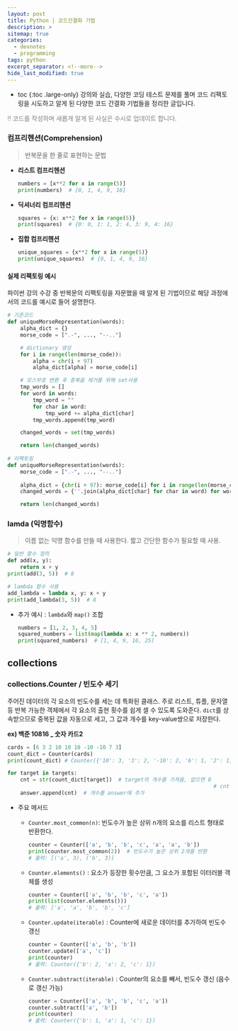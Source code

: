 ```yaml
---
layout: post
title: Python | 코드간결화 기법
description: >
sitemap: true
categories:
  - devnotes
  - programming 
tags: python
excerpt_separator: <!--more-->
hide_last_modified: true
---
```

* toc
{:toc .large-only}
강의와 실습, 다양한 코딩 테스트 문제를 풀며 코드 리팩토링을 시도하고 알게 된 다양한 코드 간결화 기법들을 정리한 글입니다.

<span style="color:gray">‼️ 코드를 작성하며 새롭게 알게 된 사실은 수시로 업데이트 합니다.</span>

<!--more-->

### 컴프리헨션(Comprehension)

> 반복문을 한 줄로 표현하는 문법

* **리스트 컴프리헨션**
  ```python
  numbers = [x**2 for x in range(5)]
  print(numbers)  # [0, 1, 4, 9, 16]
  ```

*  **딕셔너리 컴프리헨션**
    ```python
    squares = {x: x**2 for x in range(5)}
    print(squares)  # {0: 0, 1: 1, 2: 4, 3: 9, 4: 16}
    ```

*  **집합 컴프리헨션**
    ```python
    unique_squares = {x**2 for x in range(5)}
    print(unique_squares)  # {0, 1, 4, 9, 16}
    ```

#### 실제 리팩토링 예시

파이썬 강의 수강 중 반복문의 리팩토링을 자문했을 때 알게 된 기법이므로 해당 과정에서의 코드를 예시로 들어 설명한다.
```python
# 기존코드
def uniqueMorseRepresentation(words):
    alpha_dict = {}
    morse_code = [".-", ..., "--.."]

    # dictionary 생성
    for i in range(len(morse_code)):
        alpha = chr(i + 97)
        alpha_dict[alpha] = morse_code[i]

    # 모스부호 변환 후 중복을 제거를 위해 set사용
    tmp_words = []
    for word in words:
        tmp_word = ""
        for char in word:
            tmp_word += alpha_dict[char]
        tmp_words.append(tmp_word)

    changed_words = set(tmp_words)

    return len(changed_words)
  
# 리팩토링 
def uniqueMorseRepresentation(words):
    morse_code = [".-", ..., "--.."]
    
    alpha_dict = {chr(i + 97): morse_code[i] for i in range(len(morse_code))}
    changed_words = {''.join(alpha_dict[char] for char in word) for word in words}

    return len(changed_words)
```

### lamda (익명함수)

> 이름 없는 익명 함수를 만들 때 사용한다. 짧고 간단한 함수가 필요할 때 사용.

```python
# 일반 함수 정의
def add(x, y):
    return x + y
print(add(3, 5))  # 8

# lambda 함수 사용
add_lambda = lambda x, y: x + y
print(add_lambda(3, 5))  # 8
```

- 추가 예시 : `lambda`와 `map()` 조합

  ```python
  numbers = [1, 2, 3, 4, 5]
  squared_numbers = list(map(lambda x: x ** 2, numbers))
  print(squared_numbers)  # [1, 4, 9, 16, 25]
  ```

## collections

### collections.Counter / 빈도수 세기

주어진 데이터의 각 요소의 빈도수를 세는 데 특화된 클래스. 주로 리스트, 튜플, 문자열 등 반복 가능한 객체에서 각 요소의 출현 횟수를 쉽게 셀 수 있도록 도와준다. `dict`를 상속받으므로 중복된 값을 자동으로 세고, 그 값과 개수를 key-value쌍으로 저장한다.

**ex) 백준 10816 _ 숫자 카드2**

```python
cards = [6 3 2 10 10 10 -10 -10 7 3]
count_dict = Counter(cards)
print(count_dict) # Counter({'10': 3, '3': 2, '-10': 2, '6': 1, '2': 1, '7': 1})

for target in targets:
    cnt = str(count_dict[target])  # target의 개수를 가져옴, 없으면 0
   																 # cnt = count_dict.get(target, 0) 과 동일
    answer.append(cnt)  # 개수를 answer에 추가
```

- 주요 메서드

  - `Counter.most_common(n)`: 빈도수가 높은 상위 n개의 요소를 리스트 형태로 반환한다.

    ```python
    counter = Counter(['a', 'b', 'b', 'c', 'a', 'a', 'b'])
    print(counter.most_common(2))  # 빈도수가 높은 상위 2개를 반환
    # 출력: [('a', 3), ('b', 3)]
    ```

  - `Counter.elements()` : 요소가 등장한 횟수만큼, 그 요소가 포함된 이터러블 객체를 생성

    ```python
    counter = Counter(['a', 'b', 'b', 'c', 'a'])
    print(list(counter.elements()))
    # 출력: ['a', 'a', 'b', 'b', 'c']
    ```

  - `Counter.update(iterable)` : Counter에 새로운 데이터를 추가하여 빈도수 갱신

    ```python
    counter = Counter(['a', 'b', 'b'])
    counter.update(['a', 'c'])
    print(counter)
    # 출력: Counter({'b': 2, 'a': 2, 'c': 1})
    ```

  - `Counter.substract(iterable)` : Counter의 요소를 빼서, 빈도수 갱신 (음수로 갱신 가능)

    ```python
    counter = Counter(['a', 'b', 'b', 'c', 'a'])
    counter.subtract(['a', 'b'])
    print(counter)
    # 출력: Counter({'b': 1, 'a': 1, 'c': 1})
    ```

    

